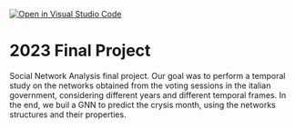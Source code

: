 [![Open in Visual Studio Code](https://classroom.github.com/assets/open-in-vscode-718a45dd9cf7e7f842a935f5ebbe5719a5e09af4491e668f4dbf3b35d5cca122.svg)](https://classroom.github.com/online_ide?assignment_repo_id=11348795&assignment_repo_type=AssignmentRepo)
# 2023 Final Project

Social Network Analysis final project. Our goal was to perform a temporal study on the networks obtained from the voting sessions in the italian government, considering different years and different temporal frames.
In the end, we buil a GNN to predict the crysis month, using the networks structures and their properties.
